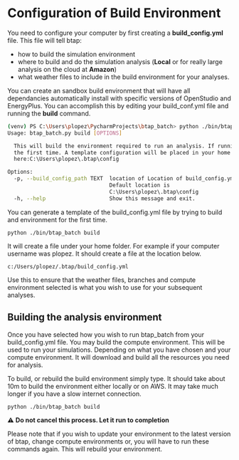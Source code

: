 # Configuration of Build Environment

You need to configure your computer by first creating a **build_config.yml** file. This file will tell btap:
* how to build the simulation environment  
* where to build and do the simulation analysis (**Local** or for really large analysis on the cloud at **Amazon**)
* what weather files to include in the build environment for your analyses.


You can create an sandbox build environment that will have all dependancies automatically install with specific versions
of OpenStudio and EnergyPlus.  You can accomplish this by editing your build_conf.yml file and running the **build** command. 

```bash
(venv) PS C:\Users\plopez\PycharmProjects\btap_batch> python ./bin/btap_batch.py build -h
Usage: btap_batch.py build [OPTIONS]

  This will build the environment required to run an analysis. If running for
  the first time. A template configuration will be placed in your home folder
  here:C:\Users\plopez\.btap\config

Options:
  -p, --build_config_path TEXT  location of Location of build_config.yml file.
                                Default location is
                                C:\Users\plopez\.btap\config
  -h, --help                    Show this message and exit.

```

You can generate a template of the build_config.yml file by trying to build and environment for the first time.
```
python ./bin/btap_batch build
```
It will create a file under your home folder. For example if your computer username was plopez. It should create a file at the location below. 

```
c:/Users/plopez/.btap/build_config.yml
```

Use this to ensure that the weather files, branches and compute environment selected is what you wish to use for your subsequent analyses.

## Building the analysis environment
Once you have selected how you wish to run btap_batch from your build_config.yml file. You may build the compute environment. This will be used to run your simulations. Depending on what you have chosen and your compute environment. It will download and build all the resources you need for analysis. 

To build, or rebuild the build environment simply type. It should take about 10m to build 
the environment either locally or on AWS. It may take much longer if you have a slow internet connection. 

```
python ./bin/btap_batch build
```

:warning: **Do not cancel this process. Let it run to completion**





Please note that if you wish to update your environment to the latest 
version of btap, change compute environments or, you will have to run these commands 
again. This will rebuild your environment.
